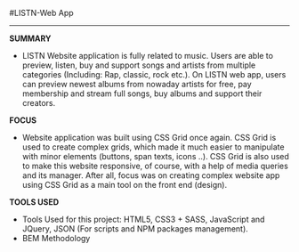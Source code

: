 #LISTN-Web App

--------------------------------

<b>SUMMARY</b>

- LISTN Website application is fully related to music. Users are able to preview, listen, buy and support songs and artists from multiple categories (Including: Rap, classic, rock etc.). 
On LISTN web app, users can preview newest albums from nowaday artists for free, pay membership and stream full songs, buy albums and support their creators.

<b>FOCUS</b>

- Website application was built using CSS Grid once again. CSS Grid is used to create complex grids, which made it much easier to manipulate with minor elements (buttons, span texts, icons ..). CSS Grid is also used to make this website responsive, of course, with a help of media queries and its manager.
After all, focus was on creating complex website app using CSS Grid as a main tool on the front end (design).

<b>TOOLS USED</b>

- Tools Used for this project: HTML5, CSS3 + SASS, JavaScript and JQuery, JSON (For scripts and NPM packages management).
- BEM Methodology
